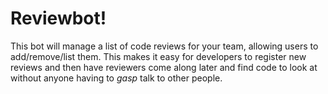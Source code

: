 # Reviewbot!

This bot will manage a list of code reviews for your team, allowing users to add/remove/list them.  This makes it easy for developers to register new reviews and then have reviewers come along later and find code to look at without anyone having to *gasp* talk to other people.
